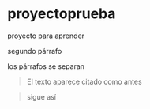 # proyectoprueba
proyecto para aprender

segundo párrafo

los párrafos se separan
> El texto aparece citado
> como antes

>sigue así

